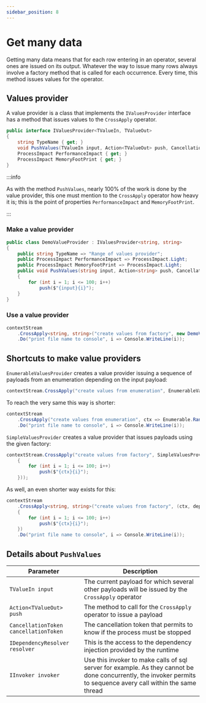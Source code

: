 ```yaml
---
sidebar_position: 8
---
```


# Get many data

Getting many data means that for each row entering in an operator, several ones are issued on its output.
Whatever the way to issue many rows always involve a factory method that is called for each occurrence. Every time, this method issues values for the operator.

## Values provider

A value provider is a class that implements the `IValuesProvider` interface  has a method that issues values to the `CrossApply` operator.

```cs title="IValuesProvider.cs"
public interface IValuesProvider<TValueIn, TValueOut>
{
    string TypeName { get; }
    void PushValues(TValueIn input, Action<TValueOut> push, CancellationToken cancellationToken, IDependencyResolver resolver, IInvoker invoker);
    ProcessImpact PerformanceImpact { get; }
    ProcessImpact MemoryFootPrint { get; }
}
```

:::info

As with the method `PushValues`, nearly 100% of the work is done by the value provider, this one must mention to the `CrossApply` operator how heavy it is; this is the point of properties `PerformanceImpact` and `MemoryFootPrint`.

:::

### Make a value provider

```cs
public class DemoValueProvider : IValuesProvider<string, string>
{
    public string TypeName => "Range of values provider";
    public ProcessImpact PerformanceImpact => ProcessImpact.Light;
    public ProcessImpact MemoryFootPrint => ProcessImpact.Light;
    public void PushValues(string input, Action<string> push, CancellationToken cancellationToken, IDependencyResolver resolver, IInvoker invoker)
    {
        for (int i = 1; i <= 100; i++)
            push($"{input}{i}");
    }
}
```

### Use a value provider

```cs
contextStream
    .CrossApply<string, string>("create values from factory", new DemoValueProvider())
    .Do("print file name to console", i => Console.WriteLine(i));
```

## Shortcuts to make value providers

`EnumerableValuesProvider` creates a value provider issuing a sequence of payloads from an enumeration depending on the input payload:

```cs
contextStream.CrossApply("create values from enumeration", EnumerableValuesProvider.Create<string, string>(ctx => Enumerable.Range(1, 100).Select(i => $"{ctx}{i}")));
```

To reach the very same this way is shorter:

```cs
contextStream
    .CrossApply("create values from enumeration", ctx => Enumerable.Range(1, 100).Select(i => $"{ctx}{i}"))
    .Do("print file name to console", i => Console.WriteLine(i));
```

`SimpleValuesProvider` creates a value provider that issues payloads using the given factory:

```cs
contextStream.CrossApply("create values from factory", SimpleValuesProvider.Create<string, string>((ctx, dependencyResolver, cancellationToken, push) =>
    {
        for (int i = 1; i <= 100; i++)
            push($"{ctx}{i}");
    }));
```

As well, an even shorter way exists for this:

```cs
contextStream
    .CrossApply<string, string>("create values from factory", (ctx, dependencyResolver, cancellationToken, push) =>
    {
        for (int i = 1; i <= 100; i++)
            push($"{ctx}{i}");
    })
    .Do("print file name to console", i => Console.WriteLine(i));
```

## Details about `PushValues`

| Parameter | Description |
| - | - |
| `TValueIn input` | The current payload for which several other payloads will be issued by the `CrossApply` operator |
| `Action<TValueOut> push` | The method to call for the `CrossApply` operator to issue a payload |
| `CancellationToken cancellationToken` | The cancellation token that permits to know if the process must be stopped |
| `IDependencyResolver resolver` | This is the access to the dependency injection provided by the runtime |
| `IInvoker invoker` | Use this invoker to make calls of sql server for example. As they cannot be done concurrently, the invoker permits to sequence avery call within the same thread |

